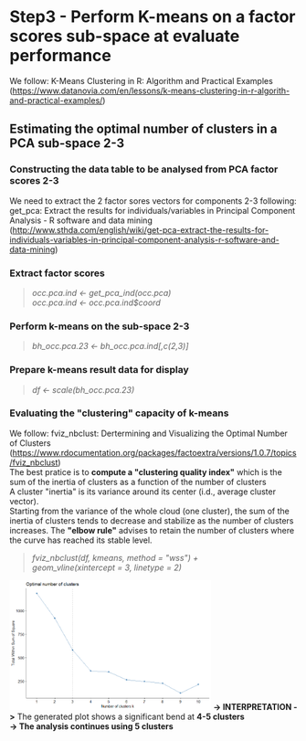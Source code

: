 # Step3 - Perform K-means on a factor scores sub-space at evaluate performance

We follow: K-Means Clustering in R: Algorithm and Practical Examples (https://www.datanovia.com/en/lessons/k-means-clustering-in-r-algorith-and-practical-examples/)

## Estimating the optimal number of clusters in a PCA sub-space 2-3

### Constructing the data table to be analysed from PCA factor scores 2-3

We need to extract the 2 factor sores vectors for components 2-3
following:  get_pca: Extract the results for individuals/variables in Principal Component Analysis - R software and data mining (http://www.sthda.com/english/wiki/get-pca-extract-the-results-for-individuals-variables-in-principal-component-analysis-r-software-and-data-mining)

### Extract factor scores
> <em>occ.pca.ind <- get_pca_ind(occ.pca)</em><br>
> <em>occ.pca.ind <- occ.pca.ind$coord<br>
</em>

### Perform k-means on the sub-space 2-3
> <em>bh_occ.pca.23 <- bh_occ.pca.ind[,c(2,3)]</em>

### Prepare k-means result data for display
> <em>df <- scale(bh_occ.pca.23)</em>

### Evaluating the "clustering" capacity of k-means
We follow: fviz_nbclust: Dertermining and Visualizing the Optimal Number of Clusters (https://www.rdocumentation.org/packages/factoextra/versions/1.0.7/topics/fviz_nbclust)<br>
The best pratice is to <strong>compute a "clustering quality index"</strong> which is the sum of the inertia of clusters as a function of the number of clusters<br>
A cluster "inertia" is its variance around its center (i.d., average cluster vector).<br>
Starting from the variance of the whole cloud (one cluster), the sum of the inertia of clusters tends to decrease and stabilize as the number of clusters increases.
The <strong>"elbow rule"</strong> advises to retain the number of clusters where the curve has reached its stable level.

> <em>fviz_nbclust(df, kmeans, method = "wss") +<br>
geom_vline(xintercept = 3, linetype = 2)<br>
</em>

<img src="BHP-25-May-2021_Kmeans_nbrclust.png" alt="drawing" width="70%"/>
<strong>-> INTERPRETATION -></strong> The generated plot shows a significant bend at <strong>4-5 clusters</strong><br>
<strong>-> The analysis continues using 5 clusters</strong>
